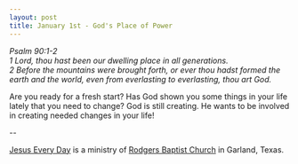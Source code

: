 ```yaml
---
layout: post
title: January 1st - God's Place of Power
---
```


_Psalm 90:1-2  
1 Lord, thou hast been our dwelling place in all generations.  
2 Before the mountains were brought forth, or ever thou hadst formed
the earth and the world, even from everlasting to everlasting, thou
art God._

Are you ready for a fresh start? Has God shown you some things in
your life lately that you need to change? God is still creating. He
wants to be involved in creating needed changes in your life!

 --

<a href=http://jesuseveryday.net>Jesus Every Day</a> is a ministry of <a href=http://rodgersbaptist.net>Rodgers Baptist Church</a> in Garland, Texas.
